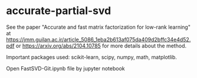 # accurate-partial-svd

See the paper "Accurate and fast matrix factorization for low-rank learning" at https://jmm.guilan.ac.ir/article_5086_1eba2b613af075da409d2bffc34e4d52.pdf or https://arxiv.org/abs/2104.10785 for more details about the method.

Important packages used:
scikit-learn,
scipy,
numpy,
math,
matplotlib.

Open FastSVD-Git.ipynb file by jupyter notebook 
